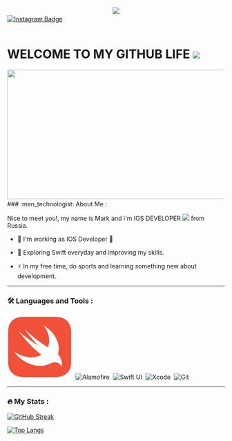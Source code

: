 <div id="header" align="center">
  <img src="https://media.giphy.com/media/zM4X4tXjNjiyUYfbxk/giphy.gif" width="400"/>
</div>

<div id="badges">
  <a href="https://www.instagram.com/wilhelmflower">
    <img src="https://img.shields.io/badge/Instagram-white?logo=instagram&logoColor=red&style=for-the-badge" alt="Instagram Badge"/>
  </a>
</div>

<img src="https://komarev.com/ghpvc/?username=WilgelmFlower&style=flat-square&color=blue" alt=""/>
<h1>
  WELCOME TO MY GITHUB LIFE
  <img src="https://media.giphy.com/media/l4FGI8GoTL7N4DsyI/giphy.gif" width="200px"/>
</h1>

<div align="center">
  <img src="https://media.giphy.com/media/dWesBcTLavkZuG35MI/giphy.gif" width="600" height="300"/>
</div>
### :man_technologist: About Me :

Nice to meet you!, my name is Mark and i'm IOS DEVELOPER <img src="https://media.giphy.com/media/WUlplcMpOCEmTGBtBW/giphy.gif" width="30"> from Russia.

- :telescope: I'm working as IOS Developer :green_apple:

- :seedling: Exploring Swift everyday and improving my skills.

- :zap: In my free time, do sports and learning something new about development.
---

### :hammer_and_wrench: Languages and Tools :
<div>
  <img src="https://github.com/devicons/devicon/blob/master/icons/swift/swift-original.svg" title="Swift" alt="Swift" width="150" height="150"/>&nbsp;
  <img src="https://avatars.githubusercontent.com/u/7774181?s=200&v=4" title="Alamofire" alt="Alamofire" width="150" height="150"/>&nbsp;
   <img src="https://developer.apple.com/assets/elements/icons/swiftui/swiftui-96x96_2x.png" title="Swift UI" alt="Swift UI" width="150" height="150"/>&nbsp;
     <img src="https://upload.wikimedia.org/wikipedia/ru/0/0c/Xcode_icon.png" title="Xcode" alt="Xcode" width="150" height="150"/>&nbsp;
       <img src="https://git-scm.com/images/logos/downloads/Git-Icon-1788C.png" title="Git" alt="Git" width="150" height="150"/>&nbsp;
</div>

---

### :fire: My Stats :
[![GitHub Streak](http://github-readme-streak-stats.herokuapp.com?user=WilgelmFlower&theme=blueberry&hide_border=true)](https://git.io/streak-stats)

[![Top Langs](https://github-readme-stats.vercel.app/api/top-langs/?username=WilgelmFlower&layout=compact&theme=vision-friendly-dark)](https://github.com/anuraghazra/github-readme-stats)
